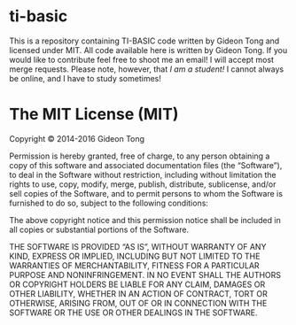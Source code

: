 ti-basic
========

This is a repository containing TI-BASIC code written by Gideon Tong and licensed under MIT. All code available here is written by Gideon Tong. If you would like to contribute feel free to shoot me an email! I will accept most merge requests. Please note, however, that _I am a student!_ I cannot always be online, and I have to study sometimes!

<h1>The MIT License (MIT)</h1>

Copyright © 2014-2016 Gideon Tong

Permission is hereby granted, free of charge, to any person obtaining a copy of this software and associated documentation files (the “Software”), to deal in the Software without restriction, including without limitation the rights to use, copy, modify, merge, publish, distribute, sublicense, and/or sell copies of the Software, and to permit persons to whom the Software is furnished to do so, subject to the following conditions:

The above copyright notice and this permission notice shall be included in all copies or substantial portions of the Software.

THE SOFTWARE IS PROVIDED “AS IS”, WITHOUT WARRANTY OF ANY KIND, EXPRESS OR IMPLIED, INCLUDING BUT NOT LIMITED TO THE WARRANTIES OF MERCHANTABILITY, FITNESS FOR A PARTICULAR PURPOSE AND NONINFRINGEMENT. IN NO EVENT SHALL THE AUTHORS OR COPYRIGHT HOLDERS BE LIABLE FOR ANY CLAIM, DAMAGES OR OTHER LIABILITY, WHETHER IN AN ACTION OF CONTRACT, TORT OR OTHERWISE, ARISING FROM, OUT OF OR IN CONNECTION WITH THE SOFTWARE OR THE USE OR OTHER DEALINGS IN THE SOFTWARE.
